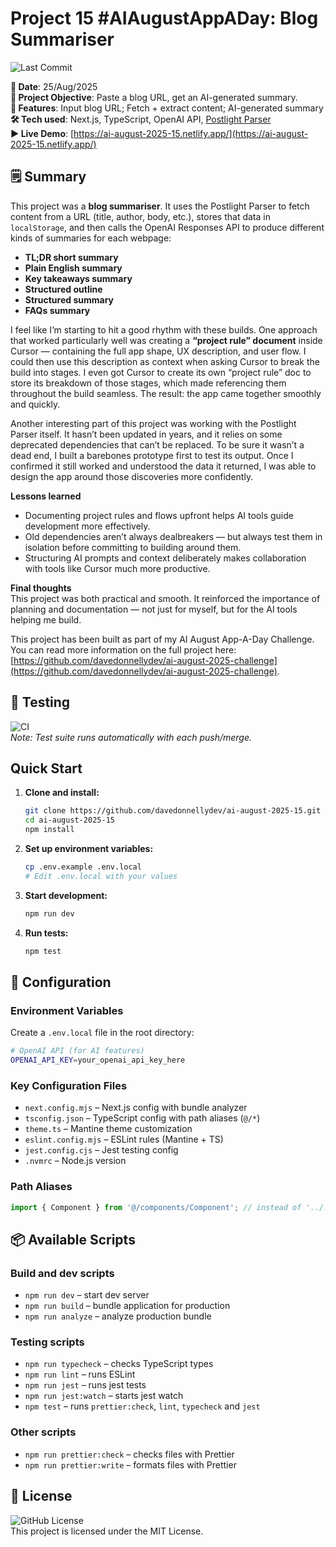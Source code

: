 # Project 15 #AIAugustAppADay: Blog Summariser

![Last Commit](https://img.shields.io/github/last-commit/davedonnellydev/ai-august-2025-15)

**📆 Date**: 25/Aug/2025  
**🎯 Project Objective**: Paste a blog URL, get an AI-generated summary.  
**🚀 Features**: Input blog URL; Fetch + extract content; AI-generated summary  
**🛠️ Tech used**: Next.js, TypeScript, OpenAI API, [Postlight Parser](github.com/postlight/parser)  
**▶️ Live Demo**: [https://ai-august-2025-15.netlify.app/](https://ai-august-2025-15.netlify.app/)

## 🗒️ Summary

This project was a **blog summariser**. It uses the Postlight Parser to fetch content from a URL (title, author, body, etc.), stores that data in `localStorage`, and then calls the OpenAI Responses API to produce different kinds of summaries for each webpage:

- **TL;DR short summary**
- **Plain English summary**
- **Key takeaways summary**
- **Structured outline**
- **Structured summary**
- **FAQs summary**

I feel like I’m starting to hit a good rhythm with these builds. One approach that worked particularly well was creating a **“project rule” document** inside Cursor — containing the full app shape, UX description, and user flow. I could then use this description as context when asking Cursor to break the build into stages. I even got Cursor to create its own “project rule” doc to store its breakdown of those stages, which made referencing them throughout the build seamless. The result: the app came together smoothly and quickly.

Another interesting part of this project was working with the Postlight Parser itself. It hasn’t been updated in years, and it relies on some deprecated dependencies that can’t be replaced. To be sure it wasn’t a dead end, I built a barebones prototype first to test its output. Once I confirmed it still worked and understood the data it returned, I was able to design the app around those discoveries more confidently.

**Lessons learned**

- Documenting project rules and flows upfront helps AI tools guide development more effectively.
- Old dependencies aren’t always dealbreakers — but always test them in isolation before committing to building around them.
- Structuring AI prompts and context deliberately makes collaboration with tools like Cursor much more productive.

**Final thoughts**  
This project was both practical and smooth. It reinforced the importance of planning and documentation — not just for myself, but for the AI tools helping me build.

This project has been built as part of my AI August App-A-Day Challenge. You can read more information on the full project here: [https://github.com/davedonnellydev/ai-august-2025-challenge](https://github.com/davedonnellydev/ai-august-2025-challenge).

## 🧪 Testing

![CI](https://github.com/davedonnellydev/ai-august-2025-15/actions/workflows/npm_test.yml/badge.svg)  
_Note: Test suite runs automatically with each push/merge._

## Quick Start

1. **Clone and install:**

   ```bash
   git clone https://github.com/davedonnellydev/ai-august-2025-15.git
   cd ai-august-2025-15
   npm install
   ```

2. **Set up environment variables:**

   ```bash
   cp .env.example .env.local
   # Edit .env.local with your values
   ```

3. **Start development:**

   ```bash
   npm run dev
   ```

4. **Run tests:**
   ```bash
   npm test
   ```

## 🔧 Configuration

### Environment Variables

Create a `.env.local` file in the root directory:

```bash
# OpenAI API (for AI features)
OPENAI_API_KEY=your_openai_api_key_here

```

### Key Configuration Files

- `next.config.mjs` – Next.js config with bundle analyzer
- `tsconfig.json` – TypeScript config with path aliases (`@/*`)
- `theme.ts` – Mantine theme customization
- `eslint.config.mjs` – ESLint rules (Mantine + TS)
- `jest.config.cjs` – Jest testing config
- `.nvmrc` – Node.js version

### Path Aliases

```ts
import { Component } from '@/components/Component'; // instead of '../../../components/Component'
```

## 📦 Available Scripts

### Build and dev scripts

- `npm run dev` – start dev server
- `npm run build` – bundle application for production
- `npm run analyze` – analyze production bundle

### Testing scripts

- `npm run typecheck` – checks TypeScript types
- `npm run lint` – runs ESLint
- `npm run jest` – runs jest tests
- `npm run jest:watch` – starts jest watch
- `npm test` – runs `prettier:check`, `lint`, `typecheck` and `jest`

### Other scripts

- `npm run prettier:check` – checks files with Prettier
- `npm run prettier:write` – formats files with Prettier

## 📜 License

![GitHub License](https://img.shields.io/github/license/davedonnellydev/ai-august-2025-15)  
This project is licensed under the MIT License.
